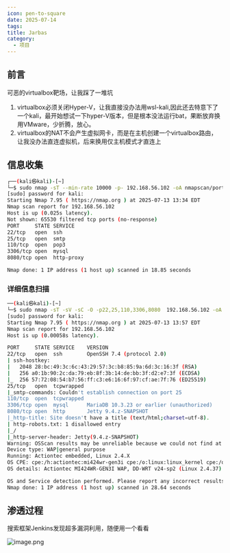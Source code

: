 ```yaml
---
icon: pen-to-square
date: 2025-07-14
tags: 
title: Jarbas
category:
  - 项目
---
```

## 前言
可恶的virtualbox靶场，让我踩了一堆坑
1. virtualbox必须关闭Hyper-V，让我直接没办法用wsl-kali,因此还去特意下了一个kali，最开始想试一下hyper-V版本，但是根本没法运行bat，果断放弃换用VMware，少折腾，放心。
2. virtualbox的NAT不会产生虚拟网卡，而是在主机创建一个virtualbox路由，让我没办法直连虚拟机，后来换用仅主机模式才直连上
## 信息收集
```bash
┌──(kali㉿kali)-[~]
└─$ sudo nmap -sT --min-rate 10000 -p- 192.168.56.102 -oA nmapscan/ports 
[sudo] password for kali: 
Starting Nmap 7.95 ( https://nmap.org ) at 2025-07-13 13:34 EDT
Nmap scan report for 192.168.56.102
Host is up (0.025s latency).
Not shown: 65530 filtered tcp ports (no-response)
PORT     STATE SERVICE
22/tcp   open  ssh
25/tcp   open  smtp
110/tcp  open  pop3
3306/tcp open  mysql
8080/tcp open  http-proxy

Nmap done: 1 IP address (1 host up) scanned in 18.85 seconds
```

### 详细信息扫描
```bash
──(kali㉿kali)-[~]
└─$ sudo nmap -sT -sV -sC -O -p22,25,110,3306,8080  192.168.56.102 -oA nmapscan/detail
[sudo] password for kali: 
Starting Nmap 7.95 ( https://nmap.org ) at 2025-07-13 13:57 EDT
Nmap scan report for 192.168.56.102
Host is up (0.00058s latency).

PORT     STATE SERVICE    VERSION
22/tcp   open  ssh        OpenSSH 7.4 (protocol 2.0)
| ssh-hostkey: 
|   2048 28:bc:49:3c:6c:43:29:57:3c:b8:85:9a:6d:3c:16:3f (RSA)
|   256 a0:1b:90:2c:da:79:eb:8f:3b:14:de:bb:3f:d2:e7:3f (ECDSA)
|_  256 57:72:08:54:b7:56:ff:c3:e6:16:6f:97:cf:ae:7f:76 (ED25519)
25/tcp   open  tcpwrapped
|_smtp-commands: Couldn't establish connection on port 25
110/tcp  open  tcpwrapped
3306/tcp open  mysql      MariaDB 10.3.23 or earlier (unauthorized)
8080/tcp open  http       Jetty 9.4.z-SNAPSHOT
|_http-title: Site doesn't have a title (text/html;charset=utf-8).
| http-robots.txt: 1 disallowed entry 
|_/
|_http-server-header: Jetty(9.4.z-SNAPSHOT)
Warning: OSScan results may be unreliable because we could not find at least 1 open and 1 closed port
Device type: WAP|general purpose
Running: Actiontec embedded, Linux 2.4.X
OS CPE: cpe:/h:actiontec:mi424wr-gen3i cpe:/o:linux:linux_kernel cpe:/o:linux:linux_kernel:2.4.37
OS details: Actiontec MI424WR-GEN3I WAP, DD-WRT v24-sp2 (Linux 2.4.37)

OS and Service detection performed. Please report any incorrect results at https://nmap.org/submit/ .
Nmap done: 1 IP address (1 host up) scanned in 28.64 seconds
```

## 渗透过程
搜索框架Jenkins发现超多漏洞利用，随便用一个看看

 ![image.png](https://cdn.jsdelivr.net/gh/fakeppa/blog-img/20250714023553.png)
